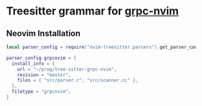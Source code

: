 # Treesitter grammar for [grpc-nvim](https://github.com/hudclark/grpc-nvim)

## Neovim Installation
```lua
local parser_config = require("nvim-treesitter.parsers").get_parser_configs()

parser_config.grpcnvim = {
  install_info = {
    url = "~/prog/tree-sitter-grpc-nvim",
    revision = "master",
    files = { "src/parser.c", "src/scanner.cc" },
  },
  filetype = "grpcnvim",
}
```

